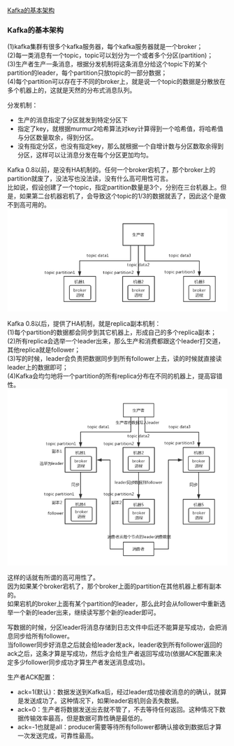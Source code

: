 [Kafka的基本架构](#Kafka的基本架构) 

### Kafka的基本架构
(1)kafka集群有很多个kafka服务器，每个kafka服务器就是一个broker；  
(2)每一类消息有一个topic，topic可以划分为一个或者多个分区(partition)；  
(3)生产者生产一条消息，根据分发机制将这条消息分给这个topic下的某个partition的leader，每个partition只放topic的一部分数据；  
(4)每个partition可以存在于不同的broker上，就是说一个topic的数据是分散放在多个机器上的，这就是天然的分布式消息队列。

分发机制：
- 生产的消息指定了分区就发到特定分区下
- 指定了key，就根据murmur2哈希算法对key计算得到一个哈希值，将哈希值与分区数量取余，得到分区。
- 没有指定分区，也没有指定key，那么就根据一个自增计数与分区数取余得到分区，这样可以让消息分发在每个分区更加均匀。

Kafka 0.8以前，是没有HA机制的。任何一个broker宕机了，那个broker上的partition就废了，没法写也没法读，没有什么高可用性可言。  
比如说，假设创建了一个topic，指定partition数量是3个，分别在三台机器上。但是，如果第二台机器宕机了，会导致这个topic的1/3的数据就丢了，因此这个是做不到高可用的。  
![](../../resources/kafka/kafka-before.png)  

Kafka 0.8以后，提供了HA机制，就是replica副本机制：  
(1)每个partition的数据都会同步到其它机器上，形成自己的多个replica副本；  
(2)所有replica会选举一个leader出来，那么生产和消费都跟这个leader打交道，其他replica就是follower；  
(3)写的时候，leader会负责把数据同步到所有follower上去，读的时候就直接读leader上的数据即可；  
(4)Kafka会均匀地将一个partition的所有replica分布在不同的机器上，提高容错性。
![](../../resources/kafka/kafka-after.png)  

这样的话就有所谓的高可用性了。  
因为如果某个broker宕机了，那个broker上面的partition在其他机器上都有副本的。  
如果宕机的broker上面有某个partition的leader，那么此时会从follower中重新选举一个新的leader出来，继续读写那个新的leader即可。

写数据的时候，分区leader将消息存储到日志文件中后还不能算是写成功，会把消息同步给所有follower。  
当follower同步好消息之后就会给leader发ack，leader收到所有follower返回的ack之后，这条才算是写成功，然后才会给生产者返回写成功(依据ACK配置来决定多少follower同步成功才算生产者发送消息成功)。  

生产者ACK配置：  
- ack=1(默认)：数据发送到Kafka后，经过leader成功接收消息的的确认，就算是发送成功了。这种情况下，如果leader宕机则会丢失数据。  
- ack=0：生产者将数据发送出去就不管了，不去等待任何返回。这种情况下数据传输效率最高，但是数据可靠性确是最低的。  
- ack=-1也就是all：producer需要等待所有follower都确认接收到数据后才算一次发送完成，可靠性最高。
